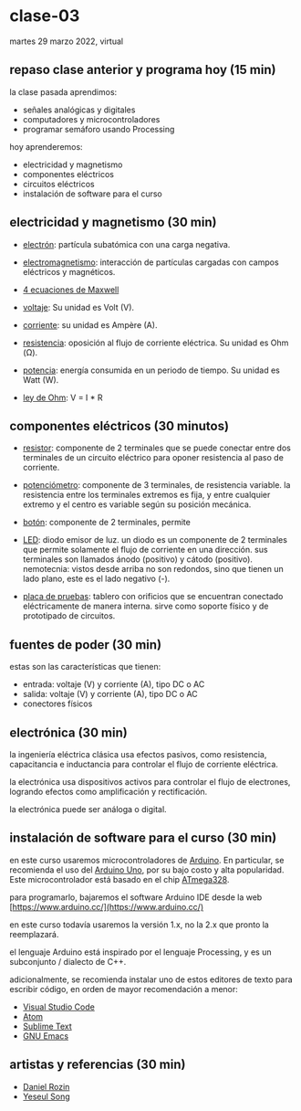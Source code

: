 # clase-03

martes 29 marzo 2022, virtual

## repaso clase anterior y programa hoy (15 min)

la clase pasada aprendimos:

* señales analógicas y digitales
* computadores y microcontroladores
* programar semáforo usando Processing

hoy aprenderemos:

* electricidad y magnetismo
* componentes eléctricos
* circuitos eléctricos
* instalación de software para el curso

## electricidad y magnetismo (30 min)

* [electrón](https://es.wikipedia.org/wiki/Electr%C3%B3n): partícula subatómica con una carga negativa.

* [electromagnetismo](https://es.wikipedia.org/wiki/Electromagnetismo): interacción de partículas cargadas con campos eléctricos y magnéticos.

* [4 ecuaciones de Maxwell](https://es.wikipedia.org/wiki/Ecuaciones_de_Maxwell)

* [voltaje](https://es.wikipedia.org/wiki/Tensi%C3%B3n_(electricidad)): Su unidad es Volt (V).

* [corriente](https://es.wikipedia.org/wiki/Corriente_el%C3%A9ctrica): su unidad es Ampère (A).

* [resistencia](https://es.wikipedia.org/wiki/Resistencia_el%C3%A9ctrica): oposición al flujo de corriente eléctrica. Su unidad es Ohm (Ω).

* [potencia](https://es.wikipedia.org/wiki/Potencia_el%C3%A9ctrica): energía consumida en un periodo de tiempo. Su unidad es Watt (W).

* [ley de Ohm](https://es.wikipedia.org/wiki/Ley_de_Ohm): V = I * R

## componentes eléctricos (30 minutos)

* [resistor](https://es.wikipedia.org/wiki/Resistor): componente de 2 terminales que se puede conectar entre dos terminales de un circuito eléctrico para oponer resistencia al paso de corriente.

* [potenciómetro](https://es.wikipedia.org/wiki/Potenci%C3%B3metro): componente de 3 terminales, de resistencia variable. la resistencia entre los terminales extremos es fija, y entre cualquier extremo y el centro es variable según su posición mecánica.

* [botón](https://es.wikipedia.org/wiki/Bot%C3%B3n_(dispositivo)): componente de 2 terminales, permite 

* [LED](https://es.wikipedia.org/wiki/Led): diodo emisor de luz. un diodo es un componente de 2 terminales que permite solamente el flujo de corriente en una dirección. sus terminales son llamados ánodo (positivo) y cátodo (positivo). nemotecnia: vistos desde arriba no son redondos, sino que tienen un lado plano, este es el lado negativo (-).

* [placa de pruebas](https://es.wikipedia.org/wiki/Placa_de_pruebas): tablero con orificios que se encuentran conectado eléctricamente de manera interna. sirve como soporte físico y de prototipado de circuitos.

## fuentes de poder (30 min)

estas son las características que tienen:

* entrada: voltaje (V) y corriente (A), tipo DC o AC
* salida: voltaje (V) y corriente (A), tipo DC o AC
* conectores físicos

## electrónica (30 min)

la ingeniería eléctrica clásica usa efectos pasivos, como resistencia, capacitancia e inductancia para controlar el flujo de corriente eléctrica.

la electrónica usa dispositivos activos para controlar el flujo de electrones, logrando efectos como amplificación y rectificación.

la electrónica puede ser análoga o digital.

## instalación de software para el curso (30 min)

en este curso usaremos microcontroladores de [Arduino](https://es.wikipedia.org/wiki/Arduino). En particular, se recomienda el uso del [Arduino Uno](https://es.wikipedia.org/wiki/Arduino_Uno), por su bajo costo y alta popularidad. Este microcontrolador está basado en el chip [ATmega328](https://es.wikipedia.org/wiki/Atmega328).

para programarlo, bajaremos el software Arduino IDE desde la web [https://www.arduino.cc/](https://www.arduino.cc/)

en este curso todavía usaremos la versión 1.x, no la 2.x que pronto la reemplazará.

el lenguaje Arduino está inspirado por el lenguaje Processing, y es un subconjunto / dialecto de C++.

adicionalmente, se recomienda instalar uno de estos editores de texto para escribir código, en orden de mayor recomendación a menor:

* [Visual Studio Code](https://code.visualstudio.com/)
* [Atom](https://atom.io/)
* [Sublime Text](https://www.sublimetext.com/)
* [GNU Emacs](https://www.gnu.org/software/emacs/)

## artistas y referencias (30 min)

* [Daniel Rozin](https://www.smoothware.com/)
* [Yeseul Song](https://yeseul.com/)